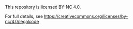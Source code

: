 This repository is licensed BY-NC 4.0.

For full details, see https://creativecommons.org/licenses/by-nc/4.0/legalcode

